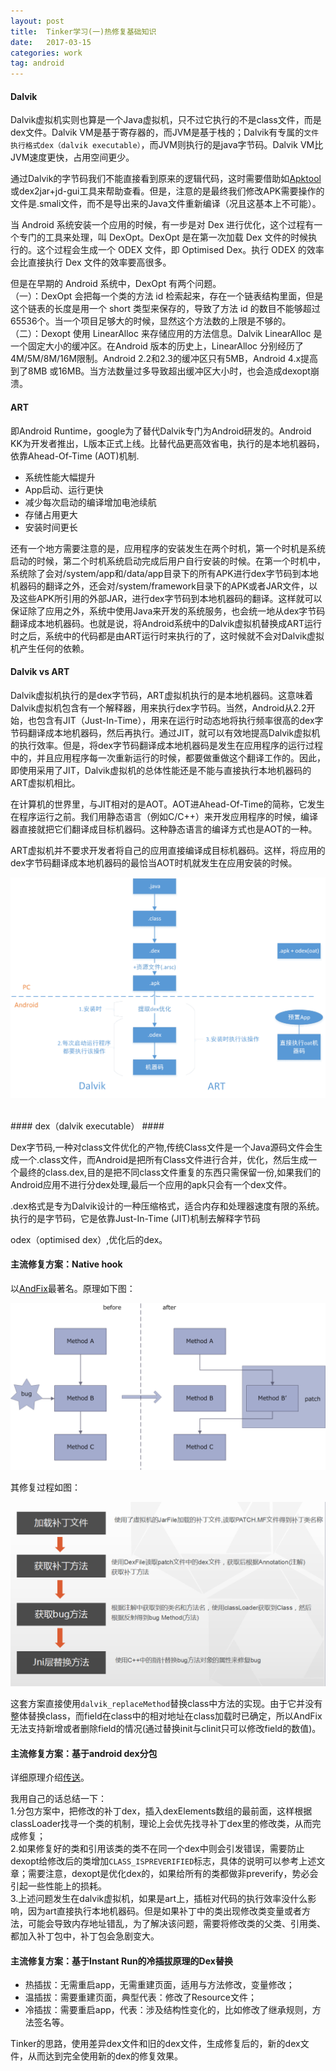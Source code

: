 ```yaml
---
layout: post
title:  Tinker学习(一)热修复基础知识
date:   2017-03-15
categories: work
tag: android
---
```

  

#### Dalvik ####
 
Dalvik虚拟机实则也算是一个Java虚拟机，只不过它执行的不是class文件，而是dex文件。Dalvik VM是基于寄存器的，而JVM是基于栈的；Dalvik有专属的`文件执行格式dex（dalvik executable）`，而JVM则执行的是java字节码。Dalvik VM比JVM速度更快，占用空间更少。

通过Dalvik的字节码我们不能直接看到原来的逻辑代码，这时需要借助如[Apktool](https://ibotpeaches.github.io/Apktool/install/)或dex2jar+jd-gui工具来帮助查看。但是，注意的是最终我们修改APK需要操作的文件是.smali文件，而不是导出来的Java文件重新编译（况且这基本上不可能）。

当 Android 系统安装一个应用的时候，有一步是对 Dex 进行优化，这个过程有一个专门的工具来处理，叫 DexOpt。DexOpt 是在第一次加载 Dex 文件的时候执行的。这个过程会生成一个 ODEX 文件，即 Optimised Dex。执行 ODEX 的效率会比直接执行 Dex 文件的效率要高很多。

但是在早期的 Android 系统中，DexOpt 有两个问题。<br/>（一）：DexOpt 会把每一个类的方法 id 检索起来，存在一个链表结构里面，但是这个链表的长度是用一个 short 类型来保存的，导致了方法 id 的数目不能够超过65536个。当一个项目足够大的时候，显然这个方法数的上限是不够的。<br/>（二）：Dexopt 使用 LinearAlloc 来存储应用的方法信息。Dalvik LinearAlloc 是一个固定大小的缓冲区。在Android 版本的历史上，LinearAlloc 分别经历了4M/5M/8M/16M限制。Android 2.2和2.3的缓冲区只有5MB，Android 4.x提高到了8MB 或16MB。当方法数量过多导致超出缓冲区大小时，也会造成dexopt崩溃。
<br/>
#### ART ####

即Android Runtime，google为了替代Dalvik专门为Android研发的。Android KK为开发者推出，L版本正式上线。比替代品更高效省电，执行的是本地机器码，依靠Ahead-Of-Time (AOT)机制.

- 系统性能大幅提升
- App启动、运行更快
- 减少每次启动的编译增加电池续航
- 存储占用更大
- 安装时间更长

还有一个地方需要注意的是，应用程序的安装发生在两个时机，第一个时机是系统启动的时候，第二个时机系统启动完成后用户自行安装的时候。在第一个时机中，系统除了会对/system/app和/data/app目录下的所有APK进行dex字节码到本地机器码的翻译之外，还会对/system/framework目录下的APK或者JAR文件，以及这些APK所引用的外部JAR，进行dex字节码到本地机器码的翻译。这样就可以保证除了应用之外，系统中使用Java来开发的系统服务，也会统一地从dex字节码翻译成本地机器码。也就是说，将Android系统中的Dalvik虚拟机替换成ART运行时之后，系统中的代码都是由ART运行时来执行的了，这时候就不会对Dalvik虚拟机产生任何的依赖。
<br/>
#### Dalvik vs ART ####

Dalvik虚拟机执行的是dex字节码，ART虚拟机执行的是本地机器码。这意味着Dalvik虚拟机包含有一个解释器，用来执行dex字节码。当然，Android从2.2开始，也包含有JIT（Just-In-Time），用来在运行时动态地将执行频率很高的dex字节码翻译成本地机器码，然后再执行。通过JIT，就可以有效地提高Dalvik虚拟机的执行效率。但是，将dex字节码翻译成本地机器码是发生在应用程序的运行过程中的，并且应用程序每一次重新运行的时候，都要做重做这个翻译工作的。因此，即使用采用了JIT，Dalvik虚拟机的总体性能还是不能与直接执行本地机器码的ART虚拟机相比。

在计算机的世界里，与JIT相对的是AOT。AOT进Ahead-Of-Time的简称，它发生在程序运行之前。我们用静态语言（例如C/C++）来开发应用程序的时候，编译器直接就把它们翻译成目标机器码。这种静态语言的编译方式也是AOT的一种。

ART虚拟机并不要求开发者将自己的应用直接编译成目标机器码。这样，将应用的dex字节码翻译成本地机器码的最恰当AOT时机就发生在应用安装的时候。
 
![示例图](/images/dalvik&art.png)

<br/>
#### dex（dalvik executable） ####

Dex字节码,一种对class文件优化的产物,传统Class文件是一个Java源码文件会生成一个.class文件，而Android是把所有Class文件进行合并，优化，然后生成一个最终的class.dex,目的是把不同class文件重复的东西只需保留一份,如果我们的Android应用不进行分dex处理,最后一个应用的apk只会有一个dex文件。<br/>


.dex格式是专为Dalvik设计的一种压缩格式，适合内存和处理器速度有限的系统。执行的是字节码，它是依靠Just-In-Time (JIT)机制去解释字节码<br/>

odex（optimised dex）,优化后的dex。

#### 主流修复方案：Native hook ####

以[AndFix](https://github.com/alibaba/AndFix)最著名。原理如下图：
 
![示例图](/images/andfix-yuanli.png)

其修复过程如图：
 
![示例图](/images/andfix-guocheng.png)

这套方案直接使用`dalvik_replaceMethod`替换class中方法的实现。由于它并没有整体替换class，而field在class中的相对地址在class加载时已确定，所以AndFix无法支持新增或者删除field的情况(通过替换init与clinit只可以修改field的数值)。

#### 主流修复方案：基于android dex分包 ####

详细原理介绍[传送](https://mp.weixin.qq.com/s?__biz=MzI1MTA1MzM2Nw==&mid=400118620&idx=1&sn=b4fdd5055731290eef12ad0d17f39d4a)。

我用自己的话总结一下：<br/>
1.分包方案中，把修改的补丁dex，插入dexElements数组的最前面，这样根据classLoader找寻一个类的机制，理论上会优先找寻补丁dex里的修改类，从而完成修复；<br/>
2.如果修复好的类和引用该类的类不在同一个dex中则会引发错误，需要防止dexopt给修改后的类增加`CLASS_ISPREVERIFIED`标志，具体的说明可以参考上述文章；需要注意，dexopt是优化dex的，如果给所有的类都做非preverify，势必会引起一些性能上的损耗。<br/>
3.上述问题发生在dalvik虚拟机，如果是art上，插桩对代码的执行效率没什么影响，因为art直接执行本地机器码。但是如果补丁中的类出现修改类变量或者方法，可能会导致内存地址错乱，为了解决该问题，需要将修改类的父类、引用类、都加入补丁包中，补丁包会急剧变大。

#### 主流修复方案：基于Instant Run的冷插拔原理的Dex替换 ####

- 热插拔：无需重启app，无需重建页面，适用与方法修改，变量修改；
- 温插拔：需要重建页面，典型代表：修改了Resource文件；
- 冷插拔：需要重启app，代表：涉及结构性变化的，比如修改了继承规则，方法签名等。


Tinker的思路，使用差异dex文件和旧的dex文件，生成修复后的，新的dex文件，从而达到完全使用新的dex的修复效果。